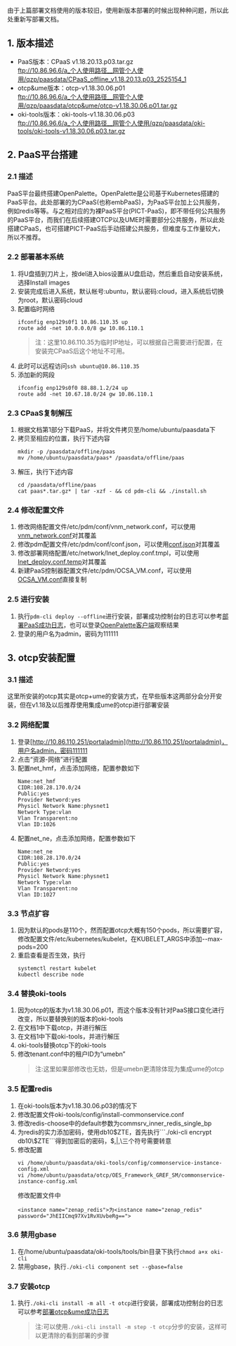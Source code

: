 由于上篇部署文档使用的版本较旧，使用新版本部署的时候出现种种问题，所以此处重新写部署文档。  
## 1. 版本描述
- PaaS版本：CPaaS v1.18.20.13.p03.tar.gz  
ftp://10.86.96.6/a_个人使用路径__网管个人使用/qzp/paasdata/CPaaS_offline_v1.18.20.13.p03_2525154_1            
- otcp&ume版本：otcp-v1.18.30.06.p01  
ftp://10.86.96.6/a_个人使用路径__网管个人使用/qzp/paasdata/otcp&ume/otcp-v1.18.30.06.p01.tar.gz
- oki-tools版本：oki-tools-v1.18.30.06.p03  
ftp://10.86.96.6/a_个人使用路径__网管个人使用/qzp/paasdata/oki-tools/oki-tools-v1.18.30.06.p03.tar.gz

## 2. PaaS平台搭建
### 2.1 描述
PaaS平台最终搭建OpenPalette。OpenPalette是公司基于Kubernetes搭建的PaaS平台。此处部署的为CPaaS(也称embPaaS)，为PaaS平台加上公共服务，例如redis等等。与之相对应的为裸PaaS平台(PICT-PaaS)，即不带任何公共服务的PaaS平台，而我们在后续搭建OTCP以及UME时需要部分公共服务，所以此处搭建CPaaS，也可搭建PICT-PaaS后手动搭建公共服务，但难度与工作量较大，所以不推荐。
### 2.2 部署基本系统
1. 将U盘插到刀片上，按del进入bios设置从U盘启动，然后重启自动安装系统，选择Install images
2. 安装完成后进入系统，默认帐号:ubuntu，默认密码:cloud，进入系统后切换为root，默认密码cloud
3. 配置临时网络
    ```
    ifconfig enp129s0f1 10.86.110.35 up
    route add -net 10.0.0.0/8 gw 10.86.110.1
    ```
    > 注：这里10.86.110.35为临时IP地址，可以根据自己需要进行配置，在安装完CPaaS后这个地址不可用。  
4. 此时可以远程访问```ssh ubuntu@10.86.110.35```
5. 添加新的网段  
    ```
    ifconfig enp129s0f0 88.88.1.2/24 up
    route add -net 10.67.18.0/24 gw 10.86.110.1
    ```

### 2.3 CPaaS复制解压
1. 根据文档第1部分下载PaaS，并将文件拷贝至/home/ubuntu/paasdata下  
2. 拷贝至相应的位置，执行下述内容  
    ```
    mkdir -p /paasdata/offline/paas
    mv /home/ubuntu/paasdata/paas* /paasdata/offline/paas    
    ```
3. 解压，执行下述内容  
    ```
    cd /paasdata/offline/paas
    cat paas*.tar.gz* | tar -xzf - && cd pdm-cli && ./install.sh
    ```

### 2.4 修改配置文件
1. 修改网络配置文件/etc/pdm/conf/vnm_network.conf，可以使用[vnm_network.conf](resource/vnm_network.conf)对其覆盖    
2. 修改pdm配置文件/etc/pdm/conf/conf.json，可以使用[conf.json](resource/conf.json)对其覆盖
3. 修改部署网络配置/etc/network/Inet_deploy.conf.tmpl，可以使用[Inet_deploy.conf.temp](resource/Inet_deploy.conf.tmpl)对其覆盖
4. 新建PaaS控制器配置文件/etc/pdm/OCSA_VM.conf，可以使用[OCSA_VM.conf](resource/OCSA_VM.conf)直接复制

### 2.5 进行安装
1. 执行```pdm-cli deploy --offline```进行安装，部署成功控制台的日志可以参考[部署PaaS成功日志](../log/deploy_paas_success.md)，也可以登录[OpenPalette客户端](http://10.86.110.251/portaladmin)观察结果
2. 登录的用户名为admin，密码为111111

## 3. otcp安装配置
### 3.1 描述
这里所安装的otcp其实是otcp+ume的安装方式，在早些版本这两部分会分开安装，但在v1.18及以后推荐使用集成ume的otcp进行部署安装
### 3.2 网络配置
1. 登录[http://10.86.110.251/portaladmin](http://10.86.110.251/portaladmin)，用户名admin，密码111111
2. 点击“资源-网络”进行配置
3. 配置net_hmf，点击添加网络，配置参数如下
    ```
    Name:net_hmf
    CIDR:108.28.170.0/24
    Public:yes
    Provider Netword:yes
    Physicl Network Name:physnet1
    Network Type:vlan
    Vlan Transparent:no
    Vlan ID:1026
    ```
4. 配置net_ne，点击添加网络，配置参数如下
    ```
    Name:net_ne
    CIDR:108.28.170.0/24
    Public:yes
    Provider Netword:yes
    Physicl Network Name:physnet1
    Network Type:vlan
    Vlan Transparent:no
    Vlan ID:1027
    ```

### 3.3 节点扩容
1. 因为默认的pods是110个，然而配置otcp大概有150个pods，所以需要扩容，修改配置文件/etc/kubernetes/kubelet，在KUBELET_ARGS中添加--max-pods=200  
2. 重启查看是否生效，执行
    ```
    systemctl restart kubelet
    kubectl describe node
    ```

### 3.4 替换oki-tools
1. 因为otcp的版本为v1.18.30.06.p01，而这个版本没有针对PaaS接口变化进行改变，所以要替换别的版本的oki-tools
2. 在文档1中下载otcp，并进行解压
3. 在文档1中下载oki-tools，并进行解压
4. oki-tools替换otcp下的oki-tools
5. 修改tenant.conf中的租户ID为“umebn”
    > 注:这里如果部修改也无妨，但是umebn更清除体现为集成ume的otcp  

### 3.5  配置redis
1.  在oki-tools版本为v1.18.30.06.p03的情况下
2.  修改配置文件oki-tools/config/install-commonservice.conf
3.  修改redis-choose中的default参数为commsrv_inner_redis_single_bp
4.  为redis的实力添加密码，使用db10$ZTE，首先执行```./oki-cli encrypt db10\$ZTE```得到加密后的密码，$,|,\\三个符号需要转意
5.  修改配置
    ```
    vi /home/ubuntu/paasdata/oki-tools/config/commonservice-instance-config.xml
    vi /home/ubuntu/paasdata/otcp/OES_Framework_GREF_SM/commonservice-instance-config.xml
    ```
    修改配置文件中
    ```
    <instance name="zenap_redis">为<instance name="zenap_redis" password="JhEIICmq97Xv1RvXUvbeRg==">
    ```                                         

### 3.6 禁用gbase
1. 在/home/ubuntu/paasdata/oki-tools/tools/bin目录下执行```chmod a+x oki-cli```
2. 禁用gbase，执行```./oki-cli component set --gbase=false```

### 3.7 安装otcp
1. 执行```./oki-cli install -m all -t otcp```进行安装，部署成功控制台的日志可以参考[部署otcp&ume成功日志](../log/deploy_otcp_ume.md)  
    > 注:可以使用```./oki-cli install -m step -t otcp```分步的安装，这样可以更清除的看到部署的步骤